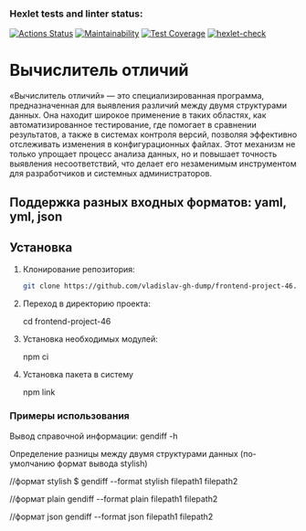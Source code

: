 ### Hexlet tests and linter status:
[![Actions Status](https://github.com/akurazaka/frontend-project-46/actions/workflows/hexlet-check.yml/badge.svg)](https://github.com/akurazaka/frontend-project-46/actions)  [![Maintainability](https://api.codeclimate.com/v1/badges/2d032859044a30d353fa/maintainability)](https://codeclimate.com/github/akurazaka/frontend-project-46/maintainability)  [![Test Coverage](https://api.codeclimate.com/v1/badges/2d032859044a30d353fa/test_coverage)](https://codeclimate.com/github/akurazaka/frontend-project-46/test_coverage)  [![hexlet-check](https://github.com/akurazaka/frontend-project-46/actions/workflows/hexlet-check.yml/badge.svg)](https://github.com/akurazaka/frontend-project-46/actions/workflows/hexlet-check.yml)

# Вычислитель отличий
«Вычислитель отличий» — это специализированная программа, предназначенная для выявления различий между двумя структурами данных. Она находит широкое применение в таких областях, как автоматизированное тестирование, где помогает в сравнении результатов, а также в системах контроля версий, позволяя эффективно отслеживать изменения в конфигурационных файлах. Этот механизм не только упрощает процесс анализа данных, но и повышает точность выявления несоответствий, что делает его незаменимым инструментом для разработчиков и системных администраторов.

## Поддержка разных входных форматов: yaml, yml, json

## Установка

1. Клонирование репозитория:

   ```bash
   git clone https://github.com/vladislav-gh-dump/frontend-project-46.git

2. Переход в директорию проекта:
    
    cd frontend-project-46

3. Установка необходимых модулей:

    npm ci
4. Установка пакета в систему

    npm link

### Примеры использования
Вывод справочной информации:
  gendiff -h

Определение разницы между двумя структурами данных (по-умолчанию формат вывода stylish)

//формат stylish
$ gendiff --format stylish filepath1 filepath2

//формат plain
gendiff --format plain filepath1 filepath2

//формат json
gendiff --format json filepath1 filepath2